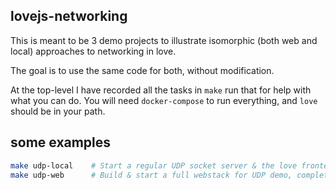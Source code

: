 ## lovejs-networking

This is meant to be 3 demo projects to illustrate isomorphic (both web and local) approaches to networking in love.

The goal is to use the same code for both, without modification.

At the top-level I have recorded all the tasks in `make` run that for help with what you can do. You will need `docker-compose` to run everything, and `love` should be in your path.

## some examples

```sh
make udp-local    # Start a regular UDP socket server & the love frontend
make udp-web      # Build & start a full webstack for UDP demo, complete with WASM proxy
```